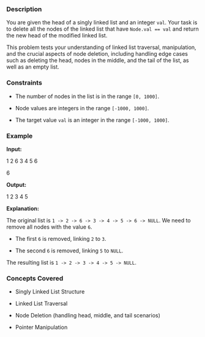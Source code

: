 ### Description
You are given the head of a singly linked list and an integer `val`. Your task is to delete all the nodes of the linked list that have `Node.val == val` and return the new head of the modified linked list.

This problem tests your understanding of linked list traversal, manipulation, and the crucial aspects of node deletion, including handling edge cases such as deleting the head, nodes in the middle, and the tail of the list, as well as an empty list.

### Constraints
- The number of nodes in the list is in the range `[0, 1000]`.
- Node values are integers in the range `[-1000, 1000]`.
- The target value `val` is an integer in the range `[-1000, 1000]`.

### Example
**Input:**

1 2 6 3 4 5 6
6

**Output:**

1 2 3 4 5


**Explanation:**
The original list is `1 -> 2 -> 6 -> 3 -> 4 -> 5 -> 6 -> NULL`. We need to remove all nodes with the value `6`.
- The first `6` is removed, linking `2` to `3`.
- The second `6` is removed, linking `5` to `NULL`.
The resulting list is `1 -> 2 -> 3 -> 4 -> 5 -> NULL`.

### Concepts Covered
- Singly Linked List Structure
- Linked List Traversal
- Node Deletion (handling head, middle, and tail scenarios)
- Pointer Manipulation
